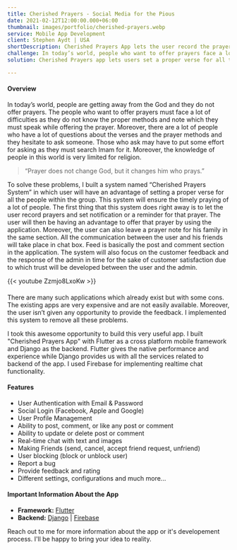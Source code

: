 ```yaml
---
title: Cherished Prayers - Social Media for the Pious
date: 2021-02-12T12:00:00.000+06:00
thumbnail: images/portfolio/cherished-prayers.webp
service: Mobile App Development
client: Stephen Aydt | USA
shortDescription: Cherished Prayers App lets the user record the prayers, post in case of any problem regarding prayer and the people who will be reading this post may respond if they know the solution of that problem. Users can also chat, make groups, provide rating, complains, feedback and suggestions about the experience with application.
challenge: In today’s world, people who want to offer prayers face a lot of difficulties regarding proper methods, prayer notes, and questions about the verses that they hesitate to ask someone. Moreover, the knowledge of people in this world is very limited for religion. We need a way to solve these issues reliably.
solution: Cherished Prayers app lets users set a proper verse for all the people within a group, leave a prayer note for his family, chat with friends, and see feed section for posts and comments of other people. The system also focuses on the customer feedback and the response of the admin in time for the sake of customer satisfaction. 

---
```

#### Overview
In today’s world, people are getting away from the God and they do not offer prayers. The people who want to offer prayers must face a lot of difficulties as they do not know the proper methods and note which they must speak while offering the prayer. Moreover, there are a lot of people who have a lot of questions about the verses and the prayer methods and they hesitate to ask someone. Those who ask may have to put some effort for asking as they must search Imam for it. Moreover, the knowledge of people in this world is very limited for religion.   

> “Prayer does not change God, but it changes him who prays.”   

To solve these problems, I built a system named “Cherished Prayers System” in which user will have an advantage of setting a proper verse for all the people within the group. This system will ensure the timely praying of a lot of people. The first thing that this system does right away is to let the user record prayers and set notification or a reminder for that prayer. The user will then be having an advantage to offer that prayer by using the application. Moreover, the user can also leave a prayer note for his family in the same section. All the communication between the user and his friends will take place in chat box. Feed is basically the post and comment section in the application. The system will also focus on the customer feedback and the response of the admin in time for the sake of customer satisfaction due to which trust will be developed between the user and the admin.     

{{< youtube Zzmjo8LxoKw >}}  

####

There are many such applications which already exist but with some cons. The existing apps are very expensive and are not easily available. Moreover, the user isn’t given any opportunity to provide the feedback. I implemented this system to remove all these problems.

I took this awesome opportunity to build this very useful app. I built "Cherished Prayers App" with Flutter as a cross platform mobile framework and Django as the backend. Flutter gives the native performance and experience while Django provides us with all the services related to backend of the app. I used Firebase for implementing realtime chat functionality.


#### Features
- User Authentication with Email & Password  
- Social Login (Facebook, Apple and Google)  
- User Profile Management  
- Ability to post, comment, or like any post or comment   
- Ability to update or delete post or comment   
- Real-time chat with text and images    
- Making Friends (send, cancel, accept friend request, unfriend)      
- User blocking (block or unblock user)    
- Report a bug     
- Provide feedback and rating    
- Different settings, configurations and much more...    

#### Important Information About the App
- **Framework:** [Flutter](https://flutter.dev/)  
- **Backend:** [Django](https://www.djangoproject.com/) | [Firebase](https://firebase.google.com/)    

Reach out to me for more information about the app or it's developement process. I'll be happy to bring your idea to reality.